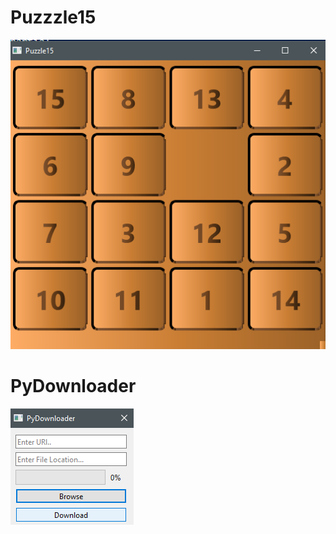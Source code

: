 # Puzzzle15

![gameshot](puzzle15\Screenshot.png)


# PyDownloader

![shot](PyDownloader\Screenshot.png)